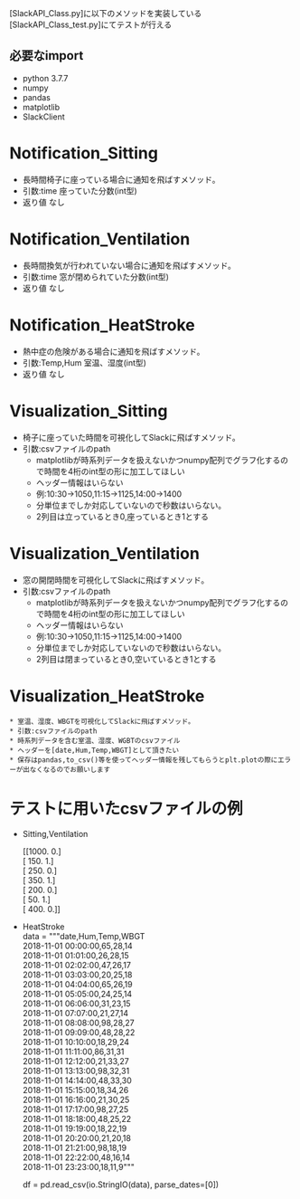 [SlackAPI_Class.py]に以下のメソッドを実装している  
[SlackAPI_Class_test.py]にてテストが行える
## 必要なimport
* python 3.7.7
* numpy
* pandas
* matplotlib
* SlackClient


# Notification_Sitting
* 長時間椅子に座っている場合に通知を飛ばすメソッド。
* 引数:time 座っていた分数(int型)
* 返り値 なし
# Notification_Ventilation
* 長時間換気が行われていない場合に通知を飛ばすメソッド。
* 引数:time 窓が閉められていた分数(int型)
* 返り値 なし
# Notification_HeatStroke
* 熱中症の危険がある場合に通知を飛ばすメソッド。
* 引数:Temp,Hum  室温、湿度(int型)
* 返り値 なし
# Visualization_Sitting
* 椅子に座っていた時間を可視化してSlackに飛ばすメソッド。
* 引数:csvファイルのpath
    * matplotlibが時系列データを扱えないかつnumpy配列でグラフ化するので時間を4桁のint型の形に加工してほしい
    * ヘッダー情報はいらない
    * 例:10:30→1050,11:15→1125,14:00→1400
    * 分単位までしか対応していないので秒数はいらない。
    * 2列目は立っているとき0,座っているとき1とする
# Visualization_Ventilation
* 窓の開閉時間を可視化してSlackに飛ばすメソッド。
* 引数:csvファイルのpath
    * matplotlibが時系列データを扱えないかつnumpy配列でグラフ化するので時間を4桁のint型の形に加工してほしい
    * ヘッダー情報はいらない
    * 例:10:30→1050,11:15→1125,14:00→1400
    * 分単位までしか対応していないので秒数はいらない。
    * 2列目は閉まっているとき0,空いているとき1とする
# Visualization_HeatStroke
    * 室温、湿度、WBGTを可視化してSlackに飛ばすメソッド。
    * 引数:csvファイルのpath
    * 時系列データを含む室温、湿度、WGBTのcsvファイル
    * ヘッダーを[date,Hum,Temp,WBGT]として頂きたい
    * 保存はpandas,to_csv()等を使ってヘッダー情報を残してもらうとplt.plotの際にエラーが出なくなるのでお願いします
# テストに用いたcsvファイルの例
* Sitting,Ventilation

    [[1000.    0.]  
    [ 150.    1.]  
    [ 250.    0.]  
    [ 350.    1.]  
    [ 200.    0.]  
    [  50.    1.]  
    [ 400.    0.]]  


* HeatStroke  
    data = """date,Hum,Temp,WBGT  
    2018-11-01 00:00:00,65,28,14  
    2018-11-01 01:01:00,26,28,15  
    2018-11-01 02:02:00,47,26,17  
    2018-11-01 03:03:00,20,25,18  
    2018-11-01 04:04:00,65,26,19  
    2018-11-01 05:05:00,24,25,14  
    2018-11-01 06:06:00,31,23,15  
    2018-11-01 07:07:00,21,27,14  
    2018-11-01 08:08:00,98,28,27  
    2018-11-01 09:09:00,48,28,22  
    2018-11-01 10:10:00,18,29,24  
    2018-11-01 11:11:00,86,31,31  
    2018-11-01 12:12:00,21,33,27  
    2018-11-01 13:13:00,98,32,31  
    2018-11-01 14:14:00,48,33,30  
    2018-11-01 15:15:00,18,34,26  
    2018-11-01 16:16:00,21,30,25  
    2018-11-01 17:17:00,98,27,25  
    2018-11-01 18:18:00,48,25,22  
    2018-11-01 19:19:00,18,22,19  
    2018-11-01 20:20:00,21,20,18  
    2018-11-01 21:21:00,98,18,19  
    2018-11-01 22:22:00,48,16,14  
    2018-11-01 23:23:00,18,11,9"""  

    df = pd.read_csv(io.StringIO(data), parse_dates=[0])